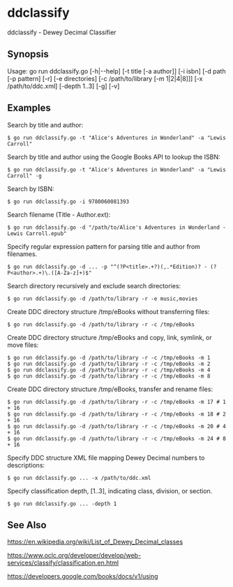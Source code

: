 # ddclassify

ddclassify - Dewey Decimal Classifier

## Synopsis

Usage:
    go run ddclassify.go [-h|--help]
                         [-t title [-a author]]
                         [-i isbn]
                         [-d path [-p pattern] [-r] [-e directories] [-c /path/to/library [-m 1|2|4|8]]]
                         [-x /path/to/ddc.xml]
                         [-depth 1..3]
                         [-g]
                         [-v]

## Examples

Search by title and author:

    $ go run ddclassify.go -t "Alice's Adventures in Wonderland" -a "Lewis Carroll"

Search by title and author using the Google Books API to lookup the ISBN:

    $ go run ddclassify.go -t "Alice's Adventures in Wonderland" -a "Lewis Carroll" -g

Search by ISBN:

    $ go run ddclassify.go -i 9780060081393

Search filename (Title - Author.ext):

    $ go run ddclassify.go -d "/path/to/Alice's Adventures in Wonderland - Lewis Carroll.epub"

Specify regular expression pattern for parsing title and author from filenames.

    $ go run ddclassify.go -d ... -p "^(?P<title>.+?)(,.*Edition)? - (?P<author>.+)\.([A-Za-z]+)$"

Search directory recursively and exclude search directories:

    $ go run ddclassify.go -d /path/to/library -r -e music,movies

Create DDC directory structure /tmp/eBooks without transferring files:

    $ go run ddclassify.go -d /path/to/library -r -c /tmp/eBooks

Create DDC directory structure /tmp/eBooks and copy, link, symlink, or move files:

    $ go run ddclassify.go -d /path/to/library -r -c /tmp/eBooks -m 1
    $ go run ddclassify.go -d /path/to/library -r -c /tmp/eBooks -m 2
    $ go run ddclassify.go -d /path/to/library -r -c /tmp/eBooks -m 4
    $ go run ddclassify.go -d /path/to/library -r -c /tmp/eBooks -m 8

Create DDC directory structure /tmp/eBooks, transfer and rename files:

    $ go run ddclassify.go -d /path/to/library -r -c /tmp/eBooks -m 17 # 1 + 16
    $ go run ddclassify.go -d /path/to/library -r -c /tmp/eBooks -m 18 # 2 + 16
    $ go run ddclassify.go -d /path/to/library -r -c /tmp/eBooks -m 20 # 4 + 16
    $ go run ddclassify.go -d /path/to/library -r -c /tmp/eBooks -m 24 # 8 + 16

Specify DDC structure XML file mapping Dewey Decimal numbers to descriptions:

    $ go run ddclassify.go ... -x /path/to/ddc.xml

Specify classification depth, [1..3], indicating class, division, or section.

    $ go run ddclassify.go ... -depth 1

## See Also

https://en.wikipedia.org/wiki/List_of_Dewey_Decimal_classes

https://www.oclc.org/developer/develop/web-services/classify/classification.en.html

https://developers.google.com/books/docs/v1/using
